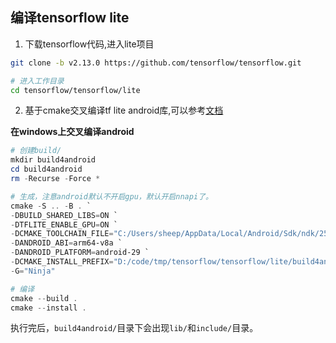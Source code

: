 ## 编译tensorflow lite

1. 下载tensorflow代码,进入lite项目

```bash
git clone -b v2.13.0 https://github.com/tensorflow/tensorflow.git

# 进入工作目录
cd tensorflow/tensorflow/lite
```

2. 基于cmake交叉编译tf lite android库,可以参考[文档](https://www.tensorflow.org/lite/guide/build_cmake)

**在windows上交叉编译android**
```powershell
# 创建build/
mkdir build4android 
cd build4android
rm -Recurse -Force *

# 生成，注意android默认不开启gpu，默认开启nnapi了。
cmake -S .. -B . `
-DBUILD_SHARED_LIBS=ON `
-DTFLITE_ENABLE_GPU=ON `
-DCMAKE_TOOLCHAIN_FILE="C:/Users/sheep/AppData/Local/Android/Sdk/ndk/25.2.9519653/build/cmake/android.toolchain.cmake" `
-DANDROID_ABI=arm64-v8a `
-DANDROID_PLATFORM=android-29 `
-DCMAKE_INSTALL_PREFIX="D:/code/tmp/tensorflow/tensorflow/lite/build4android/install" `
-G="Ninja"

# 编译
cmake --build .
cmake --install .
```
执行完后，`build4android/`目录下会出现`lib/`和`include/`目录。